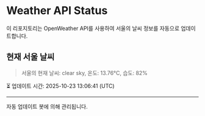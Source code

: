 
# Weather API Status

이 리포지토리는 OpenWeather API를 사용하여 서울의 날씨 정보를 자동으로 업데이트합니다.

## 현재 서울 날씨
> 서울의 현재 날씨: clear sky, 온도: 13.76°C, 습도: 82%

⏳ 업데이트 시간: 2025-10-23 13:06:41 (UTC)

---
자동 업데이트 봇에 의해 관리됩니다.
